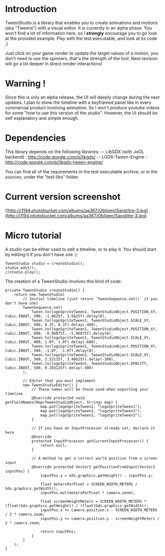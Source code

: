 # Introduction #

TweenStudio is a library that enables you to create animations and motions (aka "Tweens") with a visual editor. It is currently in an alpha phase. You won't find a lot of information here, so I **strongly** encourage you to go look at the provided example. Play with the test executable, and look at its code ;)

Just click on your game render to update the target values of a motion, you don't need to use the spinners, that's the strength of the tool. Next revision will go a lot deeper in direct render interactions!

# Warning ! #

Since this is only an alpha release, the UI will deeply change during the next updates. I plan to show the timeline with a keyframed panel like in every commercial product involving animation. So I won't produce youtube videos for some "how to use this version of the studio". However, the Ui should be self explanatory and simple enough.

# Dependencies #

This library depends on the following libraries:
-- LibGDX (with JoGL backend) : http://code.google.com/p/libgdx/
-- LGDX-Tween-Engine : http://code.google.com/p/libgdx-tween-engine/

You can find all of the requirements in the test executable archive, or in the sources, under the "test-libs" folder.

# Current version screenshot #

![http://i1194.photobucket.com/albums/aa367/Obligen/Sanstitre-3.jpg](http://i1194.photobucket.com/albums/aa367/Obligen/Sanstitre-3.jpg)

# Micro tutorial #

A studio can be either used to edit a timeline, or to play it. You should start by editing it if you don't have one :)

```
TweenStudio studio = createStudio();
studio.edit();
//studio.play();
```


The creation of a TweenStudio involves this kind of code:

```
private TweenStudio createStudio() {
	return new TweenStudio(
		// Initial timeline (just return `TweenSequence.set()` if you don't have one)
		TweenSequence.set(
			Tween.to(logoSpriteTween1, TweenStudioObject.POSITION_XY, Cubic.INOUT, 500, -1.0625f, 3.5625f).delay(0),
			Tween.to(logoSpriteTween1, TweenStudioObject.SCALE_XY, Cubic.INOUT, 500, 0.3f, 0.3f).delay(-400),
			Tween.to(logoSpriteTween1, TweenStudioObject.POSITION_XY, Cubic.INOUT, 800, -0.96875f, -5.96875f).delay(0),
			Tween.to(logoSpriteTween1, TweenStudioObject.SCALE_XY, Cubic.INOUT, 800, 1.0f, 1.0f).delay(-600),
			Tween.to(logoSpriteTween1, TweenStudioObject.POSITION_XY, Cubic.INOUT, 500, -1.0f, -1.0f).delay(0),
			Tween.to(logoSpriteTween1, TweenStudioObject.SCALE_XY, Cubic.INOUT, 500, 3.53125f, 3.40625f).delay(-300),
			Tween.to(logoSpriteTween1, TweenStudioObject.OPACITY, Cubic.INOUT, 500, 0.203125f).delay(-500)
		),

		// Editor that you must implement
		new TweenStudioEditor() {
			// These names will be those used when exporting your timeline
			@Override protected void getFieldNames(Map<TweenStudioObject, String> map) {
				map.put(logoSpriteTween1, "logoSpriteTween1");
				map.put(logoSpriteTween2, "logoSpriteTween2");
				map.put(logoSpriteTween3, "logoSpriteTween3");
			}

			// If you have an InputProcessor already set, declare it here
			@Override
			protected InputProcessor getCurrentInputProcessor() {
				return null;
			}

			// A method to get a correct world position from a screen input
			@Override protected Vector2 getPositionFromInput(Vector2 inputPos) {
				inputPos.y = Gdx.graphics.getHeight() - inputPos.y;

				float metersPerPixel = SCREEN_WIDTH_METERS / Gdx.graphics.getWidth();
				inputPos.mul(metersPerPixel * camera.zoom);

				float screenHeightMeters = SCREEN_WIDTH_METERS * (float)Gdx.graphics.getHeight() / (float)Gdx.graphics.getWidth();
				inputPos.x += camera.position.x - SCREEN_WIDTH_METERS / 2 * camera.zoom;
				inputPos.y += camera.position.y - screenHeightMeters / 2 * camera.zoom;

				return inputPos;
			}
		}
	);
}
```